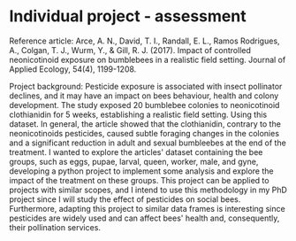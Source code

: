 # Individual project - assessment
Reference article: Arce, A. N., David, T. I., Randall, E. L., Ramos Rodrigues, A., Colgan, T. J., Wurm, Y., & Gill, R. J. (2017). Impact of controlled neonicotinoid exposure on bumblebees in a realistic field setting. Journal of Applied Ecology, 54(4), 1199-1208.
  
  Project background: Pesticide exposure is associated with insect pollinator declines, and it may have an impact on bees behaviour, health and colony development. The study exposed 20 bumblebee colonies to neonicotinoid clothianidin for 5 weeks, establishing a realistic field setting. Using this dataset. In general, the article showed that the clothianidin, contrary to the neonicotinoids pesticides, caused subtle foraging changes in the colonies and a significant reduction in adult and sexual bumbleebes at the end of the treatment. I wanted to explore the articles' dataset containing the bee groups, such as eggs, pupae, larval, queen, worker, male, and gyne, developing a python project to implement some analysis and explore the impact of the treatment on these groups. This project can be applied to projects with similar scopes, and I intend to use this methodology in my PhD project since I will study the effect of pesticides on social bees. Furthermore, adapting this project to similar data frames is interesting since pesticides are widely used and can affect bees' health and, consequently, their pollination services. 
